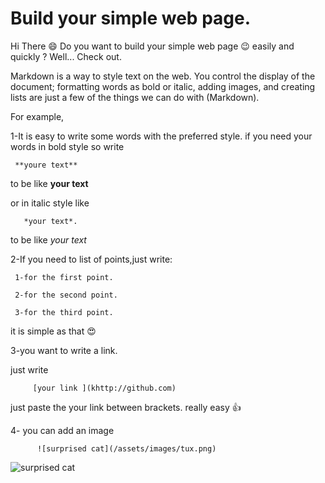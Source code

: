 # Build your simple web page.


Hi There :smile:
Do you want to build your simple web page :wink: easily and quickly ?
Well... Check out.

Markdown is a way to style text on the web. You control the display of the document; formatting words as bold or italic, adding images, and creating lists are just a few of the things we can do with (Markdown).

For example,

1-It is easy to write some words with the preferred style.
if you need your words in bold style so write 

     **youre text**
 to be like **your text**    

or in italic style like     
       
       *your text*.
       
 to be like *your text*  

2-If you need to list of points,just write:

     1-for the first point.
     
     2-for the second point.
     
     3-for the third point.
     
     
it is simple as that :heart_eyes:
     
3-you want to write a link.

just write 

         [your link ](khttp://github.com) 

just paste the your link between brackets. really easy :thumbsup: 

4- you can add an image 

          ![surprised cat](/assets/images/tux.png)
          

![surprised cat](https://static.toiimg.com/photo/msid-67586673/67586673.jpg?3918697)

     
     



